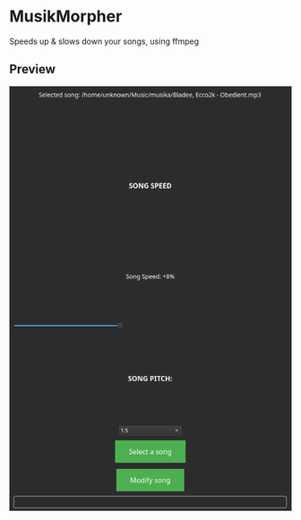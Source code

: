 # MusikMorpher
Speeds up & slows down your songs, using ffmpeg

## Preview

![Screenshot1](showcase.png)
